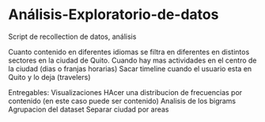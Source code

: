 # Análisis-Exploratorio-de-datos
Script de recollection de datos, análisis


Cuanto contenido en diferentes idiomas se filtra en diferentes en distintos sectores en la ciudad de Quito.
Cuando hay mas actividades en el centro de la ciudad (dias o franjas horarias)
Sacar timeline cuando el usuario esta en Quito y lo deja (travelers)

Entregables:
Visualizaciones
HAcer una distribucion de frecuencias por contenido (en este caso puede ser contenido)
Analisis de los bigrams
Agrupacion del dataset
Separar ciudad por areas
